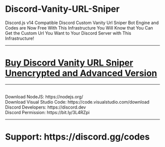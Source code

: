 # Discord-Vanity-URL-Sniper
Discord.js v14 Compatible Discord Custom Vanity Url Sniper Bot Engine and Codes are Now Free With This Infrastructure You Will Know that You Can Get the Custom Url You Want to Your Discord Server with This Infrastructure!
<br>
<hr>
<h1><a href="https://codeshare.me/c/mqtvkw691wmmoq35">Buy Discord Vanity URL Sniper Unencrypted and Advanced Version</a></h1>
<hr>
<br>
Download NodeJS: https://nodejs.org/<br>
Download Visual Studio Code: https://code.visualstudio.com/download<br>
Discord Developers: https://discord.dev<br>
Discord Permission: https://bit.ly/3L4RZpi<br>
<hr>
<h1>Support: https://discord.gg/codes</h1><br>

